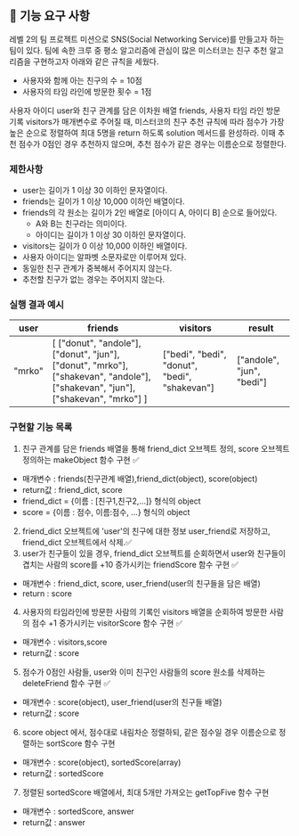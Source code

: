 ## 🚀 기능 요구 사항

레벨 2의 팀 프로젝트 미션으로 SNS(Social Networking Service)를 만들고자 하는 팀이 있다. 팀에 속한 크루 중 평소 알고리즘에 관심이 많은 미스터코는 친구 추천 알고리즘을 구현하고자 아래와 같은 규칙을 세웠다.
- 사용자와 함께 아는 친구의 수 = 10점 
- 사용자의 타임 라인에 방문한 횟수 = 1점

사용자 아이디 user와 친구 관계를 담은 이차원 배열 friends, 사용자 타임 라인 방문 기록 visitors가 매개변수로 주어질 때, 미스터코의 친구 추천 규칙에 따라 점수가 가장 높은 순으로 정렬하여 최대 5명을 return 하도록 solution 메서드를 완성하라. 이때 추천 점수가 0점인 경우 추천하지 않으며, 추천 점수가 같은 경우는 이름순으로 정렬한다.

### 제한사항

- user는 길이가 1 이상 30 이하인 문자열이다.
- friends는 길이가 1 이상 10,000 이하인 배열이다.
- friends의 각 원소는 길이가 2인 배열로 [아이디 A, 아이디 B] 순으로 들어있다.
  - A와 B는 친구라는 의미이다.
  - 아이디는 길이가 1 이상 30 이하인 문자열이다.
- visitors는 길이가 0 이상 10,000 이하인 배열이다.
- 사용자 아이디는 알파벳 소문자로만 이루어져 있다.
- 동일한 친구 관계가 중복해서 주어지지 않는다.
- 추천할 친구가 없는 경우는 주어지지 않는다.

### 실행 결과 예시

| user   | friends                                                                                                                         | visitors                                      | result                    |
| ------ | ------------------------------------------------------------------------------------------------------------------------------- | --------------------------------------------- | ------------------------- |
| "mrko" | [ ["donut", "andole"], ["donut", "jun"], ["donut", "mrko"], ["shakevan", "andole"], ["shakevan", "jun"], ["shakevan", "mrko"] ] | ["bedi", "bedi", "donut", "bedi", "shakevan"] | ["andole", "jun", "bedi"] |

### 구현할 기능 목록
1. 친구 관계를 담은 friends 배열을 통해 friend_dict 오브젝트 정의, score 오브젝트 정의하는 makeObject 함수 구현 :white_check_mark:
- 매개변수 : friends(친구관계 배열),friend_dict(object), score(object)
- return값 : friend_dict, score
- friend_dict = {이름 : [친구1,친구2,...]} 형식의 object
- score = {이름 : 점수, 이름:점수, ...} 형식의 object
2. friend_dict 오브젝트에 'user'의 친구에 대한 정보 user_friend로 저장하고, friend_dict 오브젝트에서 삭제.:white_check_mark:
3. user가 친구들이 있을 경우, friend_dict 오브젝트를 순회하면서 user와 친구들이 겹치는 사람의 score를 +10 증가시키는 friendScore 함수 구현 :white_check_mark:
- 매개변수 : friend_dict, score, user_friend(user의 친구들을 담은 배열)
- return : score
4. 사용자의 타임라인에 방문한 사람의 기록인 visitors 배열을 순회하여 방문한 사람의 점수 +1 증가시키는 visitorScore 함수 구현 :white_check_mark:
- 매개변수 : visitors,score
- return값 : score
5. 점수가 0점인 사람들, user와 이미 친구인 사람들의 score 원소를 삭제하는 deleteFriend 함수 구현 :white_check_mark:
- 매개변수 : score(object), user_friend(user의 친구들 배열)
- return값 : score
6. score object 에서, 점수대로 내림차순 정렬하되, 같은 점수일 경우 이름순으로 정렬하는 sortScore 함수 구현
- 매개변수 : score(object), sortedScore(array)
- return값 : sortedScore
7. 정렬된 sortedScore 배열에서, 최대 5개만 가져오는 getTopFive 함수 구현
- 매개변수 : sortedScore, answer
- return값 : answer